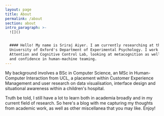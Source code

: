 ```yaml
---
layout: page
title: About
permalink: /about
section: about
intro_paragraph: >-
  ![]()


  #### Hello! My name is Sriraj Aiyer. I am currently researching at the
  University of Oxford's Department of Experimental Psychology. I work in the
  Attention and Cognitive Control Lab, looking at metacognition as well as trust
  and confidence in human-machine teaming.
---
```

My background involves a BSc in Computer Science, an MSc in Human-Computer Interaction from UCL, a placement within Customer Experience Management and user research on data visualisation, interface design and situational awareness within a children's hospital.

Truth be told, I still have a lot to learn both in academia broadly and in my current field of research. So here's a blog with me capturing my thoughts from academic work, as well as other miscellanea that you may like. Enjoy!
